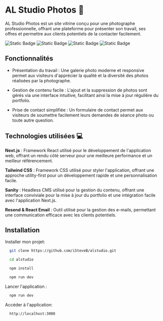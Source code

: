 # AL Studio Photos 📸

AL Studio Photos est un site vitrine conçu pour une photographe professionnelle, offrant une plateforme pour présenter son travail, ses offres et permettre aux clients potentiels de la contacter facilement.

![Static Badge](https://img.shields.io/badge/React-0A7EA4) 
![Static Badge](https://img.shields.io/badge/Next.js-343434)
![Static Badge](https://img.shields.io/badge/TailwindCSS-38BDF9)
![Static Badge](https://img.shields.io/badge/Sanity-F03F2E)

## Fonctionnalités 
- Présentation du travail : Une galerie photo moderne et responsive permet aux visiteurs d'apprécier la qualité et la diversité des photos réalisées par la photographe.

- Gestion de contenu facile : L'ajout et la suppression de photos sont gérés via une interface intuitive, facilitant ainsi la mise à jour régulière du portfolio.

- Prise de contact simplifiée : Un formulaire de contact permet aux visiteurs de soumettre facilement leurs demandes de séance photo ou toute autre question.

## Technologies utilisées 💻
**Next.js** : Framework React utilisé pour le développement de l'application web, offrant un rendu côté serveur pour une meilleure performance et un meilleur référencement.

**Tailwind CSS** : Framework CSS utilisé pour styler l'application, offrant une approche utility-first pour un développement rapide et une personnalisation facile.

**Sanity** : Headless CMS utilisé pour la gestion du contenu, offrant une interface conviviale pour la mise à jour du portfolio et une intégration facile avec l'application Next.js.

**Resend & React Email** : Outil utilisé pour la gestion des e-mails, permettant une communication efficace avec les clients potentiels.



## Installation

Installer mon projet:

```bash
  git clone https://github.com/iSteveB/alstudio.git

  cd alstudio

  npm install

  npm run dev
```

Lancer l'application : 

```bash
  npm run dev
```

Accéder à l'application: 

```bash
  http://localhost:3000
```
